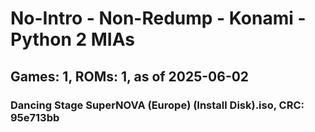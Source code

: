 # No-Intro - Non-Redump - Konami - Python 2 MIAs
## Games: 1, ROMs: 1, as of 2025-06-02

### Dancing Stage SuperNOVA (Europe) (Install Disk).iso, CRC: 95e713bb
